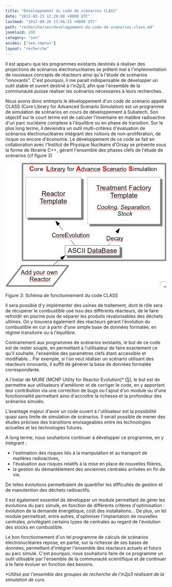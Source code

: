 ```yaml
---
title: "Développement du code de scénarios CLASS"
date: "2012-03-23 12:28:08 +0000 UTC"
lastmod: "2012-09-26 13:56:15 +0000 UTC"
path: "recherche/sen/developpement-du-code-de-scenarios-class.md"
joomlaid: 200
category: "sen"
asides: ["sen.+menu+"]
layout: "recherche"
---
```

Il est apparu que les programmes existants destinés à réaliser des projections de scénarios électronucléaires se prêtent mal à l'implémentation de nouveaux concepts de réacteurs ainsi qu'à l'étude de scénarios "innovants". C'est pourquoi, il me parait indispensable de développer un outil stable et ouvert destiné à l'in2p3, afin que l'ensemble de la communauté puisse réaliser les scénarios nécessaires à leurs recherches.

Nous avons donc entrepris le développement d'un code de scénario appellé CLASS (Core Library for Advanced Scenario Simulation) est un programme de simulation de scénarios en cours de développement à Subatech. Son objectif sur le court terme est de calculer l'inventaire en matière radioactive d'un parc nucléaire complexe à l'équilibre ou en phase de transition. Sur le plus long terme, il deviendra un outil multi-critères d'évaluation de scénarios électronucléaires intégrant des notions de non-prolifération, de risque ou encore d'économie. Le développement de ce code se fait en collaboration avec l'Institut de Physique Nucléaire d'Orsay se présente sous la forme de librairie C++, gérant l'ensemble des phases clefs de l'étude de scénarios (cf figure 3)

![CLASS](images/CLASS.png)

Figure 3: Schéma de fonctionnement du code CLASS

Il sera possible d'y implémenter des usines de traitement, dont le rôle sera de récupérer le combustible usé issu des différents réacteurs, de le faire refroidir en piscine puis de séparer les produits revalorisables des déchets ultimes. On y trouvera également des réacteurs gérant l'évolution du combustible en cur à partir d'une simple base de données formatée, en régime transitoire ou à l'équilibre.

Contrairement aux programmes de scénarios existants, le but de ce code est de rester souple, en permettant à l'utilisateur de faire exactement ce qu'il souhaite, l'ensemble des paramètres clefs étant accessible et modifiable... Par exemple, si l'on veut réaliser un scénario utilisant des réacteurs innovants, il suffit de générer la base de données formatée correspondante.

A l'instar de MURE (MCNP Utility for Reactor Evolution)\* \[[5](/recherche/sen/bibliographie)\], le but est de permettre aux utilisateurs d'améliorer et de corriger le code, en y apportant leur contribution via une correction de bugs ou l'ajout d'un module ou d'une fonctionnalité permettant ainsi d'accroître la richesse et la profondeur des scénarios simulés.

L'avantage majeur d'avoir un code ouvert à l'utilisateur est la possibilité quasi sans limite de simulation de scénarios. Il serait possible de mener des études précises des transitions envisageables entre les technologies actuelles et les technologies futures.

A long terme, nous souhaitons continuer à développer ce programme, en y intégrant :

*   l'estimation des risques liés à la manipulation et au transport de matières radioactives,
*   l'évaluation aux risques relatifs à la mise en place de nouvelles filières,
*   la gestion du démantèlement des anciennes centrales arrivées en fin de vie.

De telles évolutions permettraient de quantifier les difficultés de gestion et de manutention des déchets radioactifs.

Il est également essentiel de développer un module permettant de gérer les évolutions du parc simulé, en fonction de différents critères d'optimisation : évolution de la demande énergétique, coût des installations... De plus, un tel module permettrait, entre autres, d'optimiser l'implantation de nouvelles centrales, privilégiant certains types de centrales au regard de l'évolution des stocks en combustible.

Le bon fonctionnement d'un tel programme de calculs de scénarios électronucléaires repose, en partie, sur la richesse de ses bases de données, permettant d'intégrer l'ensemble des réacteurs actuels et futurs au parc simulé. C'est pourquoi, nous souhaitons faire de ce programme un outil utilisable par l'ensemble de la communauté scientifique et de continuer à le faire évoluer en fonction des besoins.

_\*Utilisé par l'ensemble des groupes de recherche de l'in2p3 réalisant de la simulation de curs._
